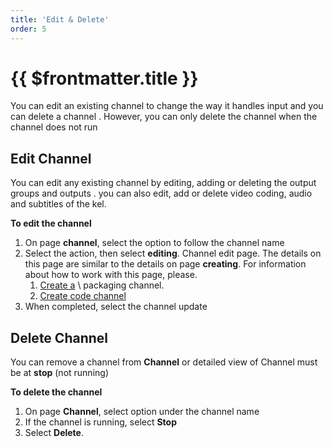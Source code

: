 ```yaml
---
title: 'Edit & Delete'
order: 5
---
```


# {{ $frontmatter.title }}


You can edit an existing channel to change the way it handles input and you can delete a channel \. However, you can only delete the channel when the channel does not run

## Edit Channel

You can edit any existing channel by editing, adding or deleting the output groups and outputs \. you can also edit, add or delete video coding, audio and subtitles of the kel.

**To edit the channel**
1. On page **channel**, select the option to follow the channel name
2. Select the action, then select **editing**\. Channel edit page. The details on this page are similar to the details on page **creating**\. For information about how to work with this page, please.
   1.  [Create a](02-create-package-channel.md) \ packaging channel.
   2.  [Create code channel](03-create-transcode-channel.md)
3. When completed, select the channel update

## Delete Channel

You can remove a channel from **Channel** or detailed view of Channel must be at **stop**  (not running)

**To delete the channel**

1. On page **Channel**, select option under the channel name
1. If the channel is running, select **Stop**
1. Select **Delete**.
